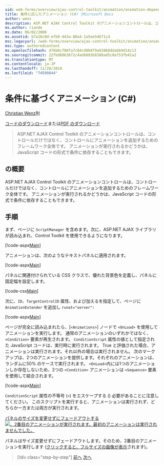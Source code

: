 ```yaml
---
uid: web-forms/overview/ajax-control-toolkit/animation/animation-depending-on-a-condition-cs
title: 条件に応じたアニメーション (C#) |Microsoft Docs
author: wenz
description: ASP.NET AJAX Control Toolkit のアニメーションコントロールは、コントロールだけではなく、コントロールにアニメーションを追加するためのフレームワーク全体です。 アニメーションの有無
ms.author: riande
ms.date: 06/02/2008
ms.assetid: b7a28c0d-efb9-443a-80a4-1a5ee54671cd
msc.legacyurl: /web-forms/overview/ajax-control-toolkit/animation/animation-depending-on-a-condition-cs
msc.type: authoredcontent
ms.openlocfilehash: 476b0cf80fa7c04cd8b8f9a92060ddabb9d14c13
ms.sourcegitcommit: 22fbd8863672c4ad6693b8388ad5c8e753fb41a2
ms.translationtype: MT
ms.contentlocale: ja-JP
ms.lasthandoff: 11/28/2019
ms.locfileid: "74599844"
---
```

# <a name="animation-depending-on-a-condition-c"></a>条件に基づくアニメーション (C#)

[Christian Wenz](https://github.com/wenz)別

[コードのダウンロード](https://download.microsoft.com/download/f/9/a/f9a26acd-8df4-4484-8a18-199e4598f411/Animation4.cs.zip)または[PDF のダウンロード](https://download.microsoft.com/download/6/7/1/6718d452-ff89-4d3f-a90e-c74ec2d636a3/animation4CS.pdf)

> ASP.NET AJAX Control Toolkit のアニメーションコントロールは、コントロールだけではなく、コントロールにアニメーションを追加するためのフレームワーク全体です。 アニメーションが実行されるかどうかは、JavaScript コードの形式で条件に依存することもできます。

## <a name="overview"></a>の概要

ASP.NET AJAX Control Toolkit のアニメーションコントロールは、コントロールだけではなく、コントロールにアニメーションを追加するためのフレームワーク全体です。 アニメーションが実行されるかどうかは、JavaScript コードの形式で条件に依存することもできます。

## <a name="steps"></a>手順

まず、ページに `ScriptManager` を含めます。次に、ASP.NET AJAX ライブラリが読み込まれ、Control Toolkit を使用できるようになります。

[!code-aspx[Main](animation-depending-on-a-condition-cs/samples/sample1.aspx)]

アニメーションは、次のようなテキストパネルに適用されます。

[!code-aspx[Main](animation-depending-on-a-condition-cs/samples/sample2.aspx)]

パネルに関連付けられている CSS クラスで、優れた背景色を定義し、パネルに固定幅を設定します。

[!code-css[Main](animation-depending-on-a-condition-cs/samples/sample3.css)]

次に、`ID`、`TargetControlID` 属性、および加えるを指定して、ページに `AnimationExtender` を追加し `runat="server":`

[!code-aspx[Main](animation-depending-on-a-condition-cs/samples/sample4.aspx)]

ページが完全に読み込まれたら、[`<Animations>`] ノードで `<OnLoad>` を使用してアニメーションを実行します。 通常のアニメーションのいずれかではなく、`<Condition>` 要素が再生されます。 `ConditionScript` 属性の値として指定された JavaScript コードは、実行時に実行されます。 True と評価された場合、アニメーションは実行されます。それ以外の場合は実行されません。 次のマークアップは、2つのアニメーションを提供します。それぞれのアニメーションは、ランダムに50% のケースで実行されます。 `<OnLoad>`内には1つのアニメーションしか存在しないため、2つの `<Condition>` アニメーションは `<Sequence>` 要素を使用して結合されます。

[!code-aspx[Main](animation-depending-on-a-condition-cs/samples/sample5.aspx)]

`ConditionScript` 属性の不等号 (`<`) をエスケープする () 必要があることに注意してください。 このスクリプトを実行すると、アニメーションは実行されず、どちらか一方または両方が実行されます。

[パネルのサイズを変更せずにフェードアウトする ![、2番目のアニメーションが実行されます。最初のアニメーションは実行されませんでした。](animation-depending-on-a-condition-cs/_static/image2.png)](animation-depending-on-a-condition-cs/_static/image1.png)

パネルはサイズ変更せずにフェードアウトします。そのため、2番目のアニメーションを実行します ([クリックすると、フルサイズの画像が表示](animation-depending-on-a-condition-cs/_static/image3.png)されます)。

> [!div class="step-by-step"]
> [前へ](executing-several-animations-after-each-other-cs.md)
> [次へ](picking-one-animation-out-of-a-list-cs.md)
